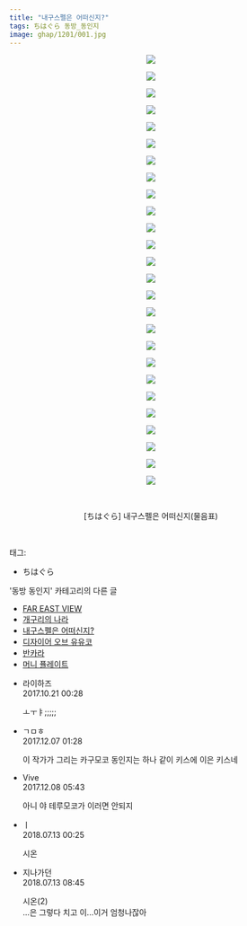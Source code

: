 ```yaml
---
title: "내구스펠은 어떠신지?"
tags: ちはぐら 동방_동인지
image: ghap/1201/001.jpg
---
```

<div class="article">
<p style="text-align: center; clear: none; float: none;"><img src="{{ site.nasurl }}/ghap/1201/001.jpg"/></p>
<p style="text-align: center; clear: none; float: none;"><img src="{{ site.nasurl }}/ghap/1201/002.jpg"/></p>
<p style="text-align: center; clear: none; float: none;"><img src="{{ site.nasurl }}/ghap/1201/003.jpg"/></p>
<p style="text-align: center; clear: none; float: none;"><img src="{{ site.nasurl }}/ghap/1201/004.jpg"/></p>
<p style="text-align: center; clear: none; float: none;"><img src="{{ site.nasurl }}/ghap/1201/005.jpg"/></p>
<p style="text-align: center; clear: none; float: none;"><img src="{{ site.nasurl }}/ghap/1201/006.jpg"/></p>
<p style="text-align: center; clear: none; float: none;"><img src="{{ site.nasurl }}/ghap/1201/007.jpg"/></p>
<p style="text-align: center; clear: none; float: none;"><img src="{{ site.nasurl }}/ghap/1201/008.jpg"/></p>
<p style="text-align: center; clear: none; float: none;"><img src="{{ site.nasurl }}/ghap/1201/009.jpg"/></p>
<p style="text-align: center; clear: none; float: none;"><img src="{{ site.nasurl }}/ghap/1201/010.jpg"/></p>
<p style="text-align: center; clear: none; float: none;"><img src="{{ site.nasurl }}/ghap/1201/011.jpg"/></p>
<p style="text-align: center; clear: none; float: none;"><img src="{{ site.nasurl }}/ghap/1201/012.jpg"/></p>
<p style="text-align: center; clear: none; float: none;"><img src="{{ site.nasurl }}/ghap/1201/013.jpg"/></p>
<p style="text-align: center; clear: none; float: none;"><img src="{{ site.nasurl }}/ghap/1201/014.jpg"/></p>
<p style="text-align: center; clear: none; float: none;"><img src="{{ site.nasurl }}/ghap/1201/015.jpg"/></p>
<p style="text-align: center; clear: none; float: none;"><img src="{{ site.nasurl }}/ghap/1201/016.jpg"/></p>
<p style="text-align: center; clear: none; float: none;"><img src="{{ site.nasurl }}/ghap/1201/017.jpg"/></p>
<p style="text-align: center; clear: none; float: none;"><img src="{{ site.nasurl }}/ghap/1201/018.jpg"/></p>
<p style="text-align: center; clear: none; float: none;"><img src="{{ site.nasurl }}/ghap/1201/019.jpg"/></p>
<p style="text-align: center; clear: none; float: none;"><img src="{{ site.nasurl }}/ghap/1201/020.jpg"/></p>
<p style="text-align: center; clear: none; float: none;"><img src="{{ site.nasurl }}/ghap/1201/021.jpg"/></p>
<p style="text-align: center; clear: none; float: none;"><img src="{{ site.nasurl }}/ghap/1201/022.jpg"/></p>
<p style="text-align: center; clear: none; float: none;"><img src="{{ site.nasurl }}/ghap/1201/023.jpg"/></p>
<p style="text-align: center; clear: none; float: none;"><img src="{{ site.nasurl }}/ghap/1201/024.jpg"/></p>
<p style="text-align: center; clear: none; float: none;"><img src="{{ site.nasurl }}/ghap/1201/025.jpg"/></p>
<p style="text-align: center; clear: none; float: none;"><img src="{{ site.nasurl }}/ghap/1201/026.jpg"/></p>
<p style="text-align: center; clear: none; float: none;"><br/></p>
<p style="text-align: center; clear: none; float: none;">[ちはぐら] 내구스펠은 어떠신지(물음표)</p>
<p><br/></p>
</div><div class="tagTrail">
<p>태그: </p>
<ul>
<li>ちはぐら</li>
</ul>
</div><div class="another">
<p>'동방 동인지' 카테고리의 다른 글</p>
<ul>
<li><a href="/2016-07-29-ghap_1203">FAR EAST VIEW</a></li>
<li><a href="/2016-07-29-ghap_1202">개구리의 나라</a></li>
<li><a href="/2016-07-29-ghap_1201">내구스펠은 어떠신지?</a></li>
<li><a href="/2016-07-29-ghap_1200">디자이어 오브 유유코</a></li>
<li><a href="/2016-07-29-ghap_1199">반카라</a></li>
<li><a href="/2016-07-29-ghap_1198">머니 퓰레이트</a></li>
</ul>
</div><div class="cb_module cb_fluid">
<div class="cb_wrt cb_profile">
<div class="comment">
<ul>
<li class="cb_thumb_off" id="comment15110572">
<div class="cb_comment_area">
<div class="cb_info_area">
<div class="cb_section">
<span class="cb_nick_name">라이하즈</span>
</div>
<div class="cb_section">
<span class="cb_date">2017.10.21 00:28 </span>
</div>
</div>
<div class="cb_dsc_comment">
<p class="cb_dsc">
											ㅗㅜㅑ;;;;;
										</p>
</div>
</div></li>
<li class="cb_thumb_off" id="comment15146506">
<div class="cb_comment_area">
<div class="cb_info_area">
<div class="cb_section">
<span class="cb_nick_name">ㄱㅁㅎ</span>
</div>
<div class="cb_section">
<span class="cb_date">2017.12.07 01:28 </span>
</div>
</div>
<div class="cb_dsc_comment">
<p class="cb_dsc">
											이 작가가 그리는 카구모코 동인지는 하나 같이 키스에 이은 키스네
										</p>
</div>
</div></li>
<li class="cb_thumb_off" id="comment15147357">
<div class="cb_comment_area">
<div class="cb_info_area">
<div class="cb_section">
<span class="cb_nick_name">Vive</span>
</div>
<div class="cb_section">
<span class="cb_date">2017.12.08 05:43 </span>
</div>
</div>
<div class="cb_dsc_comment">
<p class="cb_dsc">
											아니 야 테루모코가 이러면 안되지
										</p>
</div>
</div></li>
<li class="cb_thumb_off" id="comment15285089">
<div class="cb_comment_area">
<div class="cb_info_area">
<div class="cb_section">
<span class="cb_nick_name">ㅣ</span>
</div>
<div class="cb_section">
<span class="cb_date">2018.07.13 00:25 </span>
</div>
</div>
<div class="cb_dsc_comment">
<p class="cb_dsc">
											시온
										</p>
</div>
</div></li>
<li class="cb_thumb_off" id="comment15285798">
<div class="cb_comment_area">
<div class="cb_info_area">
<div class="cb_section">
<span class="cb_nick_name">지나가던</span>
</div>
<div class="cb_section">
<span class="cb_date">2018.07.13 08:45 </span>
</div>
</div>
<div class="cb_dsc_comment">
<p class="cb_dsc">
											시온(2)<br/>
...은 그렇다 치고 이...이거 엄청나잖아
										</p>
</div>
</div></li>
</ul>
</div>
</div><!-- commentList close -->
</div>